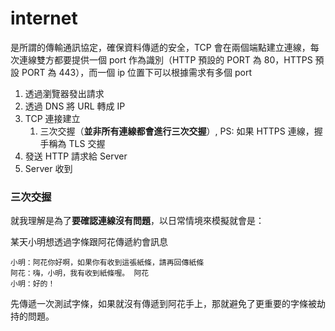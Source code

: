 # internet 

是所謂的傳輸通訊協定，確保資料傳遞的安全，TCP 會在兩個端點建立連線，每次連線雙方都要提供一個 port 作為識別（HTTP 預設的 PORT 為 80，HTTPS 預設 PORT 為 443），而一個 ip 位置下可以根據需求有多個 port

1. 透過瀏覽器發出請求
2. 透過 DNS 將 URL 轉成 IP 
3. TCP 連接建立
	1. 三次交握（**並非所有連線都會進行三次交握**）, PS: 如果 HTTPS 連線，握手稱為 TLS 交握
4. 發送 HTTP 請求給 Server
5. Server 收到


### 三次交握

就我理解是為了**要確認連線沒有問題**，以日常情境來模擬就會是：

某天小明想透過字條跟阿花傳遞約會訊息

```
小明：阿花你好啊，如果你有收到這張紙條，請再回傳紙條
阿花：嗨，小明，我有收到紙條喔。 阿花
小明：好的！
```

先傳遞一次測試字條，如果就沒有傳遞到阿花手上，那就避免了更重要的字條被劫持的問題。